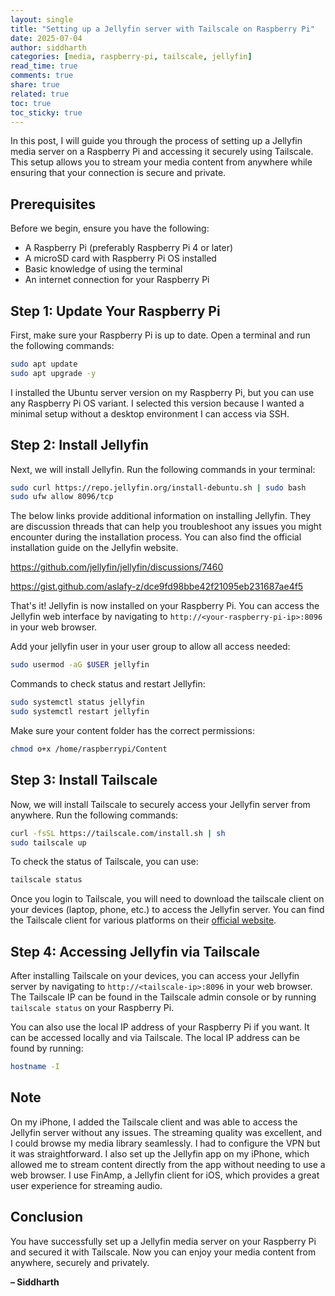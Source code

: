 ```yaml
---
layout: single
title: "Setting up a Jellyfin server with Tailscale on Raspberry Pi"
date: 2025-07-04
author: siddharth
categories: [media, raspberry-pi, tailscale, jellyfin]
read_time: true
comments: true
share: true
related: true
toc: true
toc_sticky: true
---
```


In this post, I will guide you through the process of setting up a Jellyfin media server on a Raspberry Pi and accessing it securely using Tailscale. This setup allows you to stream your media content from anywhere while ensuring that your connection is secure and private.

<!--more-->

## Prerequisites
Before we begin, ensure you have the following:
- A Raspberry Pi (preferably Raspberry Pi 4 or later)
- A microSD card with Raspberry Pi OS installed
- Basic knowledge of using the terminal
- An internet connection for your Raspberry Pi

## Step 1: Update Your Raspberry Pi
First, make sure your Raspberry Pi is up to date. Open a terminal and run the following commands:
```bash
sudo apt update
sudo apt upgrade -y
```

I installed the Ubuntu server version on my Raspberry Pi, but you can use any Raspberry Pi OS variant. I selected this version because I wanted a minimal setup without a desktop environment I can access via SSH.

## Step 2: Install Jellyfin
Next, we will install Jellyfin. Run the following commands in your terminal:
```bash
sudo curl https://repo.jellyfin.org/install-debuntu.sh | sudo bash
sudo ufw allow 8096/tcp
```

The below links provide additional information on installing Jellyfin. They are discussion threads that can help you troubleshoot any issues you might encounter during the installation process.
You can also find the official installation guide on the Jellyfin website.

https://github.com/jellyfin/jellyfin/discussions/7460

https://gist.github.com/aslafy-z/dce9fd98bbe42f21095eb231687ae4f5

That's it! Jellyfin is now installed on your Raspberry Pi. You can access the Jellyfin web interface by navigating to `http://<your-raspberry-pi-ip>:8096` in your web browser.

Add your jellyfin user in your user group to allow all access needed:
```bash
sudo usermod -aG $USER jellyfin
```

Commands to check status and restart Jellyfin:
```bash
sudo systemctl status jellyfin
sudo systemctl restart jellyfin
```

Make sure your content folder has the correct permissions:
```bash
chmod o+x /home/raspberrypi/Content
```

## Step 3: Install Tailscale
Now, we will install Tailscale to securely access your Jellyfin server from anywhere. Run the following commands:
```bash
curl -fsSL https://tailscale.com/install.sh | sh
sudo tailscale up
```

To check the status of Tailscale, you can use:
```bash
tailscale status
```

Once you login to Tailscale, you will need to download the tailscale client on your devices (laptop, phone, etc.) to access the Jellyfin server. You can find the Tailscale client for various platforms on their [official website](https://tailscale.com/download).

## Step 4: Accessing Jellyfin via Tailscale
After installing Tailscale on your devices, you can access your Jellyfin server by navigating to `http://<tailscale-ip>:8096` in your web browser. The Tailscale IP can be found in the Tailscale admin console or by running `tailscale status` on your Raspberry Pi.

You can also use the local IP address of your Raspberry Pi if you want. It can be accessed locally and via Tailscale. The local IP address can be found by running:
```bash
hostname -I
```

## Note

On my iPhone, I added the Tailscale client and was able to access the Jellyfin server without any issues. The streaming quality was excellent, and I could browse my media library seamlessly. I had to configure the VPN but it was straightforward. I also set up the Jellyfin app on my iPhone, which allowed me to stream content directly from the app without needing to use a web browser. I use FinAmp, a Jellyfin client for iOS, which provides a great user experience for streaming audio.

## Conclusion
You have successfully set up a Jellyfin media server on your Raspberry Pi and secured it with Tailscale. Now you can enjoy your media content from anywhere, securely and privately.

**– Siddharth**
